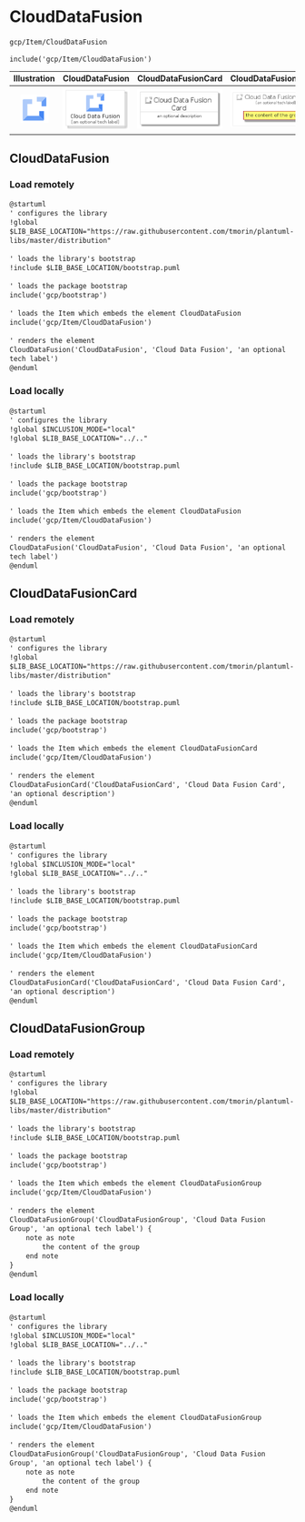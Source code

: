 # CloudDataFusion


```text
gcp/Item/CloudDataFusion
```

```text
include('gcp/Item/CloudDataFusion')
```



| Illustration | CloudDataFusion | CloudDataFusionCard | CloudDataFusionGroup |
| :---: | :---: | :---: | :---: |
| ![illustration for Illustration](../../gcp/Item/CloudDataFusion.png) | ![illustration for CloudDataFusion](../../gcp/Item/CloudDataFusion.Local.png) | ![illustration for CloudDataFusionCard](../../gcp/Item/CloudDataFusionCard.Local.png) | ![illustration for CloudDataFusionGroup](../../gcp/Item/CloudDataFusionGroup.Local.png) |




## CloudDataFusion

### Load remotely
```plantuml
@startuml
' configures the library
!global $LIB_BASE_LOCATION="https://raw.githubusercontent.com/tmorin/plantuml-libs/master/distribution"

' loads the library's bootstrap
!include $LIB_BASE_LOCATION/bootstrap.puml

' loads the package bootstrap
include('gcp/bootstrap')

' loads the Item which embeds the element CloudDataFusion
include('gcp/Item/CloudDataFusion')

' renders the element
CloudDataFusion('CloudDataFusion', 'Cloud Data Fusion', 'an optional tech label')
@enduml
```

### Load locally
```plantuml
@startuml
' configures the library
!global $INCLUSION_MODE="local"
!global $LIB_BASE_LOCATION="../.."

' loads the library's bootstrap
!include $LIB_BASE_LOCATION/bootstrap.puml

' loads the package bootstrap
include('gcp/bootstrap')

' loads the Item which embeds the element CloudDataFusion
include('gcp/Item/CloudDataFusion')

' renders the element
CloudDataFusion('CloudDataFusion', 'Cloud Data Fusion', 'an optional tech label')
@enduml
```

## CloudDataFusionCard

### Load remotely
```plantuml
@startuml
' configures the library
!global $LIB_BASE_LOCATION="https://raw.githubusercontent.com/tmorin/plantuml-libs/master/distribution"

' loads the library's bootstrap
!include $LIB_BASE_LOCATION/bootstrap.puml

' loads the package bootstrap
include('gcp/bootstrap')

' loads the Item which embeds the element CloudDataFusionCard
include('gcp/Item/CloudDataFusion')

' renders the element
CloudDataFusionCard('CloudDataFusionCard', 'Cloud Data Fusion Card', 'an optional description')
@enduml
```

### Load locally
```plantuml
@startuml
' configures the library
!global $INCLUSION_MODE="local"
!global $LIB_BASE_LOCATION="../.."

' loads the library's bootstrap
!include $LIB_BASE_LOCATION/bootstrap.puml

' loads the package bootstrap
include('gcp/bootstrap')

' loads the Item which embeds the element CloudDataFusionCard
include('gcp/Item/CloudDataFusion')

' renders the element
CloudDataFusionCard('CloudDataFusionCard', 'Cloud Data Fusion Card', 'an optional description')
@enduml
```

## CloudDataFusionGroup

### Load remotely
```plantuml
@startuml
' configures the library
!global $LIB_BASE_LOCATION="https://raw.githubusercontent.com/tmorin/plantuml-libs/master/distribution"

' loads the library's bootstrap
!include $LIB_BASE_LOCATION/bootstrap.puml

' loads the package bootstrap
include('gcp/bootstrap')

' loads the Item which embeds the element CloudDataFusionGroup
include('gcp/Item/CloudDataFusion')

' renders the element
CloudDataFusionGroup('CloudDataFusionGroup', 'Cloud Data Fusion Group', 'an optional tech label') {
    note as note
        the content of the group
    end note
}
@enduml
```

### Load locally
```plantuml
@startuml
' configures the library
!global $INCLUSION_MODE="local"
!global $LIB_BASE_LOCATION="../.."

' loads the library's bootstrap
!include $LIB_BASE_LOCATION/bootstrap.puml

' loads the package bootstrap
include('gcp/bootstrap')

' loads the Item which embeds the element CloudDataFusionGroup
include('gcp/Item/CloudDataFusion')

' renders the element
CloudDataFusionGroup('CloudDataFusionGroup', 'Cloud Data Fusion Group', 'an optional tech label') {
    note as note
        the content of the group
    end note
}
@enduml
```


